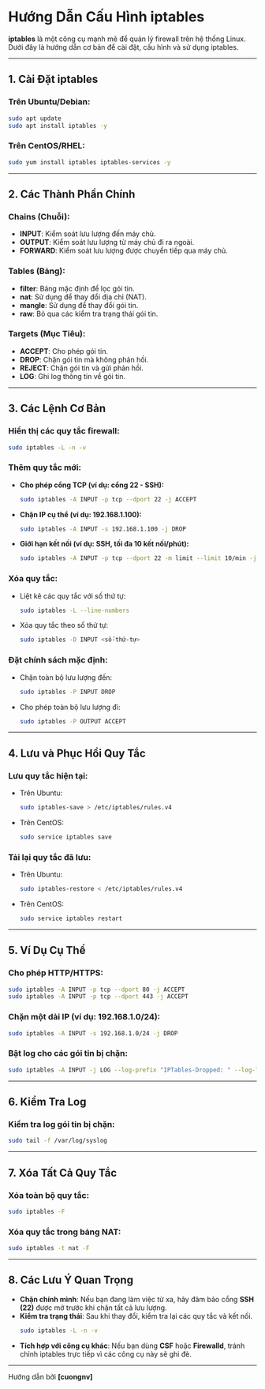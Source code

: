 
# Hướng Dẫn Cấu Hình iptables

**iptables** là một công cụ mạnh mẽ để quản lý firewall trên hệ thống Linux. Dưới đây là hướng dẫn cơ bản để cài đặt, cấu hình và sử dụng iptables.

---

## 1. Cài Đặt iptables

### Trên Ubuntu/Debian:
```bash
sudo apt update
sudo apt install iptables -y
```

### Trên CentOS/RHEL:
```bash
sudo yum install iptables iptables-services -y
```

---

## 2. Các Thành Phần Chính

### **Chains (Chuỗi)**:
- **INPUT**: Kiểm soát lưu lượng đến máy chủ.
- **OUTPUT**: Kiểm soát lưu lượng từ máy chủ đi ra ngoài.
- **FORWARD**: Kiểm soát lưu lượng được chuyển tiếp qua máy chủ.

### **Tables (Bảng)**:
- **filter**: Bảng mặc định để lọc gói tin.
- **nat**: Sử dụng để thay đổi địa chỉ (NAT).
- **mangle**: Sử dụng để thay đổi gói tin.
- **raw**: Bỏ qua các kiểm tra trạng thái gói tin.

### **Targets (Mục Tiêu)**:
- **ACCEPT**: Cho phép gói tin.
- **DROP**: Chặn gói tin mà không phản hồi.
- **REJECT**: Chặn gói tin và gửi phản hồi.
- **LOG**: Ghi log thông tin về gói tin.

---

## 3. Các Lệnh Cơ Bản

### Hiển thị các quy tắc firewall:
```bash
sudo iptables -L -n -v
```

### Thêm quy tắc mới:
- **Cho phép cổng TCP (ví dụ: cổng 22 - SSH):**
    ```bash
    sudo iptables -A INPUT -p tcp --dport 22 -j ACCEPT
    ```
- **Chặn IP cụ thể (ví dụ: 192.168.1.100):**
    ```bash
    sudo iptables -A INPUT -s 192.168.1.100 -j DROP
    ```
- **Giới hạn kết nối (ví dụ: SSH, tối đa 10 kết nối/phút):**
    ```bash
    sudo iptables -A INPUT -p tcp --dport 22 -m limit --limit 10/min -j ACCEPT
    ```

### Xóa quy tắc:
- Liệt kê các quy tắc với số thứ tự:
    ```bash
    sudo iptables -L --line-numbers
    ```
- Xóa quy tắc theo số thứ tự:
    ```bash
    sudo iptables -D INPUT <số-thứ-tự>
    ```

### Đặt chính sách mặc định:
- Chặn toàn bộ lưu lượng đến:
    ```bash
    sudo iptables -P INPUT DROP
    ```
- Cho phép toàn bộ lưu lượng đi:
    ```bash
    sudo iptables -P OUTPUT ACCEPT
    ```

---

## 4. Lưu và Phục Hồi Quy Tắc

### Lưu quy tắc hiện tại:
- Trên Ubuntu:
    ```bash
    sudo iptables-save > /etc/iptables/rules.v4
    ```
- Trên CentOS:
    ```bash
    sudo service iptables save
    ```

### Tải lại quy tắc đã lưu:
- Trên Ubuntu:
    ```bash
    sudo iptables-restore < /etc/iptables/rules.v4
    ```
- Trên CentOS:
    ```bash
    sudo service iptables restart
    ```

---

## 5. Ví Dụ Cụ Thể

### Cho phép HTTP/HTTPS:
```bash
sudo iptables -A INPUT -p tcp --dport 80 -j ACCEPT
sudo iptables -A INPUT -p tcp --dport 443 -j ACCEPT
```

### Chặn một dải IP (ví dụ: 192.168.1.0/24):
```bash
sudo iptables -A INPUT -s 192.168.1.0/24 -j DROP
```

### Bật log cho các gói tin bị chặn:
```bash
sudo iptables -A INPUT -j LOG --log-prefix "IPTables-Dropped: " --log-level 4
```

---

## 6. Kiểm Tra Log

### Kiểm tra log gói tin bị chặn:
```bash
sudo tail -f /var/log/syslog
```

---

## 7. Xóa Tất Cả Quy Tắc

### Xóa toàn bộ quy tắc:
```bash
sudo iptables -F
```

### Xóa quy tắc trong bảng NAT:
```bash
sudo iptables -t nat -F
```

---

## 8. Các Lưu Ý Quan Trọng

- **Chặn chính mình**: Nếu bạn đang làm việc từ xa, hãy đảm bảo cổng **SSH (22)** được mở trước khi chặn tất cả lưu lượng.
- **Kiểm tra trạng thái**: Sau khi thay đổi, kiểm tra lại các quy tắc và kết nối.
    ```bash
    sudo iptables -L -n -v
    ```
- **Tích hợp với công cụ khác**: Nếu bạn dùng **CSF** hoặc **Firewalld**, tránh chỉnh iptables trực tiếp vì các công cụ này sẽ ghi đè.

---

Hướng dẫn bởi **[cuongnv]**
